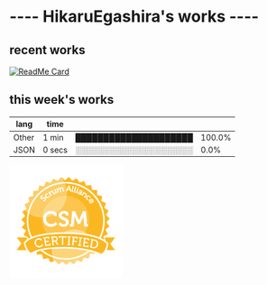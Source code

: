# ---- HikaruEgashira's works ----

## recent works

[![ReadMe Card](https://github-readme-stats.vercel.app/api/pin/?username=twin-te&repo=twinte-front)](https://github.com/twin-te/twinte-front)

## this week's works

| lang        | time           |                       |        |
| ----------- | -------------- | --------------------- | ------ |
| Other       | 1 min          | █████████████████████ | 100.0% |
| JSON        | 0 secs         | ░░░░░░░░░░░░░░░░░░░░░ |   0.0% |

<img src="./image/seal-csm.png" alt="" data-canonical-src="./image/seal-csm.png" width="200" height="200" />
